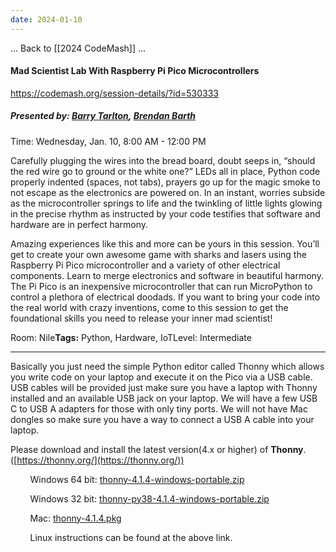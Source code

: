 ```yaml
---
date: 2024-01-10
---
```



... Back to [[2024 CodeMash]] ...


#### Mad Scientist Lab With Raspberry Pi Pico Microcontrollers

https://codemash.org/session-details/?id=530333
##### **Presented by:** [Barry Tarlton](https://codemash.org/speaker-details?id=8df97796-8644-4bb5-82e3-103a3c34138c), [Brendan Barth](https://codemash.org/speaker-details?id=145c3c07-2cd4-44ee-9048-4f7ab3219efb)

Time: Wednesday, Jan. 10, 8:00 AM - 12:00 PM

Carefully plugging the wires into the bread board, doubt seeps in, “should the red wire go to ground or the white one?” LEDs all in place, Python code properly indented (spaces, not tabs), prayers go up for the magic smoke to not escape as the electronics are powered on. In an instant, worries subside as the microcontroller springs to life and the twinkling of little lights glowing in the precise rhythm as instructed by your code testifies that software and hardware are in perfect harmony.  
  
Amazing experiences like this and more can be yours in this session. You’ll get to create your own awesome game with sharks and lasers using the Raspberry Pi Pico microcontroller and a variety of other electrical components. Learn to merge electronics and software in beautiful harmony. The Pi Pico is an inexpensive microcontroller that can run MicroPython to control a plethora of electrical doodads. If you want to bring your code into the real world with crazy inventions, come to this session to get the foundational skills you need to release your inner mad scientist!

Room: Nile**Tags:** Python, Hardware, IoTLevel: Intermediate


---


Basically you just need the simple Python editor called Thonny which allows you write code on your laptop and execute it on the Pico via a USB cable. USB cables will be provided just make sure you have a laptop with Thonny installed and an available USB jack on your laptop. We will have a few USB C to USB A adapters for those with only tiny ports. We will not have Mac dongles so make sure you have a way to connect a USB A cable into your laptop.

Please download and install the latest version(4.x or higher) of **Thonny**. ([https://thonny.org/](https://thonny.org/))

        Windows 64 bit: [thonny-4.1.4-windows-portable.zip](https://prereqs.codemash.org/Files/thonny-4.1.4-windows-portable.zip)

        Windows 32 bit: [thonny-py38-4.1.4-windows-portable.zip](https://prereqs.codemash.org/Files/thonny-py38-4.1.4-windows-portable.zip)

        Mac: [thonny-4.1.4.pkg](https://prereqs.codemash.org/Files/thonny-4.1.4.pkg)

        Linux instructions can be found at the above link.
        